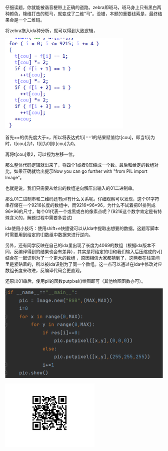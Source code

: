 仔细读题，你就能被谐音梗带上正确的道路。zebra即斑马，斑马身上只有黑白两种颜色，降维打击的斑马，就变成了二维“马”。没错，本题的重要线索是，最终结果会是一个二维码。

将zebra拖入ida种分析，就可以得到大致逻辑，

![image-20220515232241312](./image-20220515232241312.png)

首先==的优先度大于=，所以将表达式f[i]==1的结果赋值给t[cou]，即当f[i]为时，t[cou]为1，f[i]为0则t[cou]为0。

再将t[cou]乘2，可以视为左移一位。

那么整体代码逻辑就出来了，将四个1或者0压缩成一个数。最后和给定的数组对比，如果正确就给出提示Now you can go further with \"from PIL import Image”。

也就是说，我们只需要从给出的数组逆向解压出输入的01二进制串。

那么01二进制串和二维码还有pil有什么关系呢。仔细观察可以发现，这个01字符串存储在一个9216长度的数组中，而9216=96\*96，为什么不试着把01排列成96\*96的尺寸，每个01代表一个或黑或白的像素点呢？(9216这个数字肯定是有特殊含义的，解题过程中需要多尝试)

ida使用小技巧：使用shift+e快捷键可以从Ida中提取出想要的数据。这题写脚本时需要用到给定的t[]数组中数据来进行逆向。

另外，还有同学反映在自己的ida里出现了长度为4069的数组（根据ida版本不同，反编译得到的结果也会有差异），其实是将给定的t[]和我们输入后压缩成的v[]结合在一起识别为了一个更大的数组
，原因相信大家都猜到了，这两者在栈空间里是紧贴着的，所以被ida识别为了同一个数组。这一点可以通过在ida中修改对应数组长度来改进，反编译代码会更直观。

还原出01串后，使用pil的函数putpixel()绘图即可（其他绘图函数亦可）。

![image-20220515233332082](./image-20220515233332082.png)

![image-20220515233401246](./image-20220515233401246.png)
